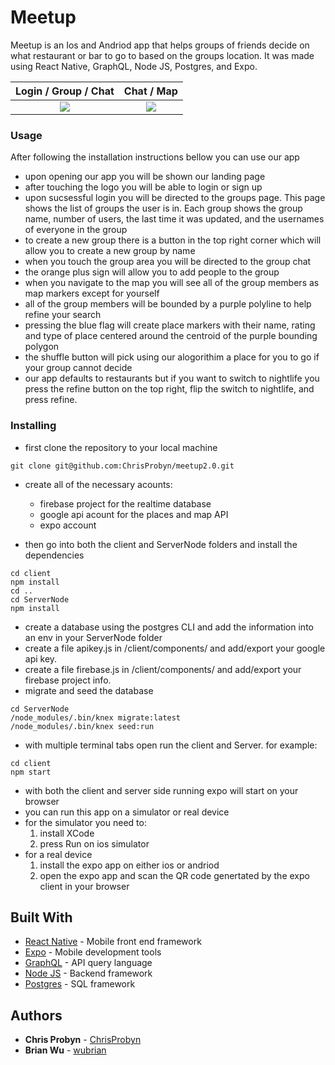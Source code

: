 # Meetup

Meetup is an Ios and Andriod app that helps groups of friends decide on what restaurant or bar to go to based on the groups location. It was made using React Native, GraphQL, Node JS, Postgres, and Expo.

 Login / Group / Chat          |  Chat / Map
:-------------------------:|:-------------------------:
![](/Assets/part1.gif?raw=true)  |  ![](/Assets/part2.gif?raw=true)



### Usage

After following the installation instructions bellow you can use our app
* upon opening our app you will be shown our landing page
* after touching the logo you will be able to login or sign up
*  upon sucsessful login you will be directed to the groups page. This page shows the list of groups the user is in. Each group shows the group name, number of users, the last time it was updated, and the usernames of everyone in the group
* to create a new group there is a button in the top right corner which will allow you to create a new group by name
* when you touch the group area you will be directed to the group chat
* the orange plus sign will allow you to add people to the group
* when you navigate to the map you will see all of the group members as map markers except for yourself
* all of the group members will be bounded by a purple polyline to help refine your search
* pressing the blue flag will create place markers with their name, rating and type of place centered around the centroid of the purple bounding polygon
* the shuffle button will pick using our alogorithim a place for you to go if your group cannot decide
* our app defaults to restaurants but if you want to switch to nightlife you press the refine button on the top right, flip the switch to nightlife, and press refine.

### Installing

* first clone the repository to your local machine

```
git clone git@github.com:ChrisProbyn/meetup2.0.git
```
* create all of the necessary acounts:
    * firebase project for the realtime database
    * google api acount for the places and map API
    * expo account

* then go into both the client and ServerNode folders and install the dependencies

```
cd client
npm install
cd ..
cd ServerNode
npm install
```
* create a database using the postgres CLI and add the information into an env in your ServerNode folder
* create a file apikey.js in /client/components/ and add/export your google api key.
* create a file firebase.js in /client/components/ and add/export your firebase project info.
* migrate and seed the database
```
cd ServerNode
/node_modules/.bin/knex migrate:latest
/node_modules/.bin/knex seed:run
```
* with multiple terminal tabs open run the client and Server. for example:
```
cd client
npm start
```
* with both the client and server side running expo will start on your browser
* you can run this app on a simulator or real device
* for the simulator you need to:
    1. install XCode
    2. press Run on ios simulator
* for a real device
    1. install the expo app on either ios or andriod
    2. open the expo app and scan the QR code genertated by the expo client in your browser


## Built With

* [React Native](https://facebook.github.io/react-native/) - Mobile front end framework
* [Expo](https://expo.io/) - Mobile development tools
* [GraphQL](https://graphql.org/) - API query language
* [Node JS](https://nodejs.org/en/) - Backend framework
* [Postgres](https://www.postgresql.org/) - SQL framework




## Authors

* **Chris Probyn** - [ChrisProbyn](https://github.com/ChrisProbyn)
* **Brian Wu** - [wubrian](https://github.com/wubrian)


